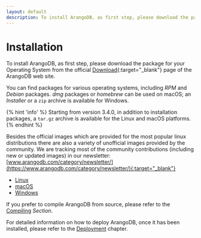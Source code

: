 ```yaml
---
layout: default
description: To install ArangoDB, as first step, please download the package for your OperatingSystem from the official Download page of theArangoDB web site
---
```

Installation
============

To install ArangoDB, as first step, please download the package for your Operating
System from the official [Download](https://www.arangodb.com/download){:target="_blank"} page of the
ArangoDB web site.

You can find packages for various operating systems, including _RPM_ and _Debian_
packages. _dmg_ packages or _homebrew_ can be used on macOS; an _Installer_ or a
`zip` archive is available for Windows.

{% hint 'info' %}
Starting from version 3.4.0, in addition to installation packages, a `tar.gz` archive
is available for the Linux and macOS platforms.
{% endhint %}

Besides the official images which are provided for the most popular linux distributions
there are also a variety of unofficial images provided by the community. We are
tracking most of the community contributions (including new or updated images) in
our newsletter:
[www.arangodb.com/category/newsletter/](https://www.arangodb.com/category/newsletter/){:target="_blank"}

- [Linux](installation-linux.html)
- [macOS](installation-mac-osx.html)
- [Windows](installation-windows.html)

If you prefer to compile ArangoDB from source, please refer to the [Compiling](installation-compiling.html)
_Section_.

For detailed information on how to deploy ArangoDB, once it has been installed,
please refer to the [Deployment](deployment.html) chapter.
